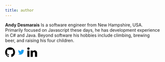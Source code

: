 ```yaml
---
title: author
---
```


**Andy Desmarais** Is a software engineer from New Hampshire, USA. Primarily focused on Javascript these days, he has development experience in C# and Java. Beyond software his hobbies include climbing, brewing beer, and raising his four children.

[<img src="github-logo.svg" style="height: 32px">](https://github.com/terodox)
[<img src="twitter-logo.svg" style="height: 32px">](https://twitter.com/terodox)
[<img src="linkedin-logo.svg" style="height: 32px">](https://www.linkedin.com/in/terodox/)
